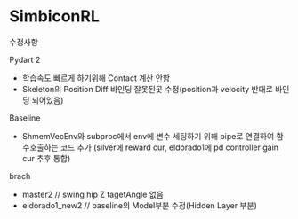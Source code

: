 # SimbiconRL
수정사항

Pydart 2 
- 학습속도 빠르게 하기위해 Contact 계산 안함
- Skeleton의 Position Diff 바인딩 잘못된곳 수정(position과 velocity 반대로 바인딩 되어있음)


Baseline
- ShmemVecEnv와 subproc에서 env에 변수 세팅하기 위해 pipe로 연결하여 함수호출하는 코드 추가
  (silver에 reward cur, eldorado1에 pd controller gain cur 추후 통합)

brach
- master2 // swing hip Z tagetAngle 없음
- eldorado1_new2 // baseline의 Model부분 수정(Hidden Layer 부분)
